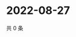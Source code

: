 # 2022-08-27

共 0 条

<!-- BEGIN WEIBO -->
<!-- 最后更新时间 Sat Aug 27 2022 12:47:04 GMT+0800 (China Standard Time) -->

<!-- END WEIBO -->
